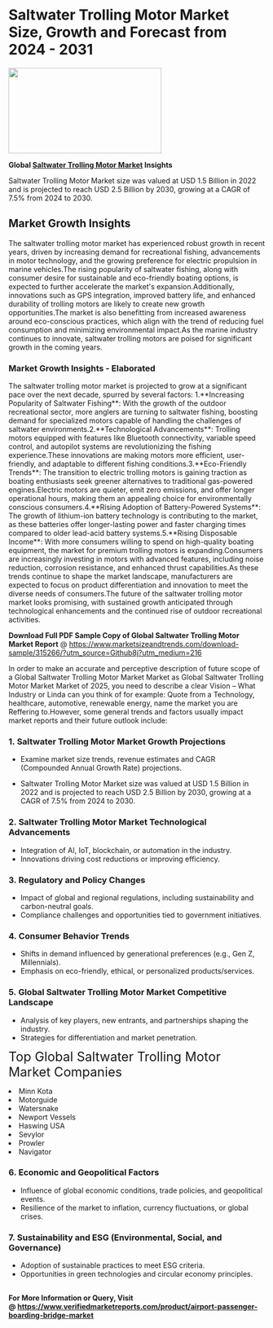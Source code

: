 <H1>Saltwater Trolling Motor Market Size, Growth and Forecast from 2024 - 2031</H1><img class="aligncenter size-medium wp-image-584254" src="https://thirdeyenews.in/wp-content/uploads/2024/09/Global-Market-Research-300x168.jpeg" alt="" width="300" height="168" /><p><strong>Global&nbsp;<a href="https://www.marketsizeandtrends.com/download-sample/315266/?utm_source=Github8j?utm_medium=216">Saltwater Trolling Motor Market</a> Insights</strong></p><p>Saltwater Trolling Motor Market size was valued at USD 1.5 Billion in 2022 and is projected to reach USD 2.5 Billion by 2030, growing at a CAGR of 7.5% from 2024 to 2030.</p><p><h2>Market Growth Insights</h2> The saltwater trolling motor market has experienced robust growth in recent years, driven by increasing demand for recreational fishing, advancements in motor technology, and the growing preference for electric propulsion in marine vehicles.The rising popularity of saltwater fishing, along with consumer desire for sustainable and eco-friendly boating options, is expected to further accelerate the market's expansion.Additionally, innovations such as GPS integration, improved battery life, and enhanced durability of trolling motors are likely to create new growth opportunities.The market is also benefitting from increased awareness around eco-conscious practices, which align with the trend of reducing fuel consumption and minimizing environmental impact.As the marine industry continues to innovate, saltwater trolling motors are poised for significant growth in the coming years.<h3>Market Growth Insights - Elaborated</h3> The saltwater trolling motor market is projected to grow at a significant pace over the next decade, spurred by several factors: 1.**Increasing Popularity of Saltwater Fishing**: With the growth of the outdoor recreational sector, more anglers are turning to saltwater fishing, boosting demand for specialized motors capable of handling the challenges of saltwater environments.2.**Technological Advancements**: Trolling motors equipped with features like Bluetooth connectivity, variable speed control, and autopilot systems are revolutionizing the fishing experience.These innovations are making motors more efficient, user-friendly, and adaptable to different fishing conditions.3.**Eco-Friendly Trends**: The transition to electric trolling motors is gaining traction as boating enthusiasts seek greener alternatives to traditional gas-powered engines.Electric motors are quieter, emit zero emissions, and offer longer operational hours, making them an appealing choice for environmentally conscious consumers.4.**Rising Adoption of Battery-Powered Systems**: The growth of lithium-ion battery technology is contributing to the market, as these batteries offer longer-lasting power and faster charging times compared to older lead-acid battery systems.5.**Rising Disposable Income**: With more consumers willing to spend on high-quality boating equipment, the market for premium trolling motors is expanding.Consumers are increasingly investing in motors with advanced features, including noise reduction, corrosion resistance, and enhanced thrust capabilities.As these trends continue to shape the market landscape, manufacturers are expected to focus on product differentiation and innovation to meet the diverse needs of consumers.The future of the saltwater trolling motor market looks promising, with sustained growth anticipated through technological enhancements and the continued rise of outdoor recreational activities.<p><span class=""><strong>Download Full PDF Sample Copy of Global Saltwater Trolling Motor Market Report</strong> @ <a href="https://www.marketsizeandtrends.com/download-sample/315266/?utm_source=Github8j?utm_medium=216" target="_blank">https://www.marketsizeandtrends.com/download-sample/315266/?utm_source=Github8j?utm_medium=216</a></span></p><p>In order to make an accurate and perceptive description of future scope of a Global&nbsp;Saltwater Trolling Motor Market Market as Global&nbsp;Saltwater Trolling Motor Market Market of 2025, you need to describe a clear Vision &ndash; What Industry or Linda can you think of for example: Quote from a Technology, healthcare, automotive, renewable energy, name the market you are Reffering to.However, some general trends and factors usually impact market reports and their future outlook include:</p><h3>1.&nbsp;<strong>Saltwater Trolling Motor Market Growth Projections</strong></h3><ul><li>Examine market size trends, revenue estimates and CAGR (Compounded Annual Growth Rate) projections.</li><li><p>Saltwater Trolling Motor Market size was valued at USD 1.5 Billion in 2022 and is projected to reach USD 2.5 Billion by 2030, growing at a CAGR of 7.5% from 2024 to 2030.</p></li></ul><h3>2.&nbsp;<strong>Saltwater Trolling Motor Market Technological Advancements</strong></h3><ul><li>Integration of AI, IoT, blockchain, or automation in the industry.</li><li>Innovations driving cost reductions or improving efficiency.</li></ul><h3>3.&nbsp;<strong>Regulatory and Policy Changes</strong></h3><ul><li>Impact of global and regional regulations, including sustainability and carbon-neutral goals.</li><li>Compliance challenges and opportunities tied to government initiatives.</li></ul><h3>4.&nbsp;<strong>Consumer Behavior Trends</strong></h3><ul><li>Shifts in demand influenced by generational preferences (e.g., Gen Z, Millennials).</li><li>Emphasis on eco-friendly, ethical, or personalized products/services.</li></ul><h3>5.&nbsp;<strong>Global Saltwater Trolling Motor Market Competitive Landscape</strong></h3><ul><li>Analysis of key players, new entrants, and partnerships shaping the industry.</li><li>Strategies for differentiation and market penetration.</li></ul><p data-pm-slice="1 1 []"><span style="color: inherit; font-family: inherit; font-size: 25px;">Top Global Saltwater Trolling Motor Market Companies</span></p><div class="" data-test-id=""><p><li>Minn Kota</li><li> Motorguide</li><li> Watersnake</li><li> Newport Vessels</li><li> Haswing USA</li><li> Sevylor</li><li> Prowler</li><li> Navigator</li></p></div><h3>6.&nbsp;<strong>Economic and Geopolitical Factors</strong></h3><ul><li>Influence of global economic conditions, trade policies, and geopolitical events.</li><li>Resilience of the market to inflation, currency fluctuations, or global crises.</li></ul><h3>7.&nbsp;<strong>Sustainability and ESG (Environmental, Social, and Governance)</strong></h3><ul><li>Adoption of sustainable practices to meet ESG criteria.</li><li>Opportunities in green technologies and circular economy principles.</li></ul><h2><strong style="font-size: 14px;">For More Information or Query, Visit @&nbsp;</strong><a style="background-color: #ffffff; font-size: 14px;" href="https://www.marketsizeandtrends.com/report/saltwater-trolling-motor-market/" target="_blank">https://www.verifiedmarketreports.com/product/airport-passenger-boarding-bridge-market</a></h2>